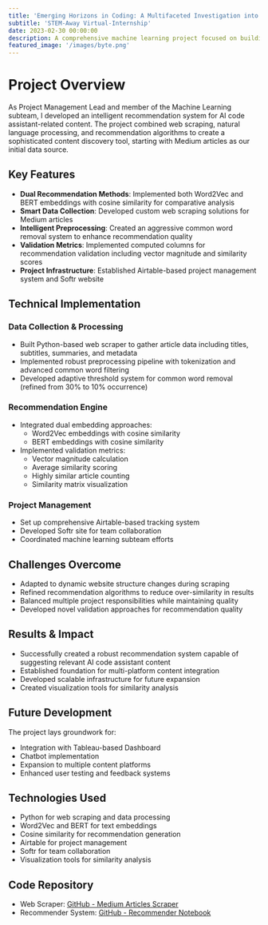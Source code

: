```yaml
---
title: 'Emerging Horizons in Coding: A Multifaceted Investigation into AI Code Assistants'
subtitle: 'STEM-Away Virtual-Internship'
date: 2023-02-30 00:00:00
description: A comprehensive machine learning project focused on building a sophisticated recommender system for AI code assistant-related content. The system combines NLP and web scraping to deliver personalized article recommendations from Medium.
featured_image: '/images/byte.png'
---
```


# Project Overview
As Project Management Lead and member of the Machine Learning subteam, I developed an intelligent recommendation system for AI code assistant-related content. The project combined web scraping, natural language processing, and recommendation algorithms to create a sophisticated content discovery tool, starting with Medium articles as our initial data source.

## Key Features
- **Dual Recommendation Methods**: Implemented both Word2Vec and BERT embeddings with cosine similarity for comparative analysis
- **Smart Data Collection**: Developed custom web scraping solutions for Medium articles
- **Intelligent Preprocessing**: Created an aggressive common word removal system to enhance recommendation quality
- **Validation Metrics**: Implemented computed columns for recommendation validation including vector magnitude and similarity scores
- **Project Infrastructure**: Established Airtable-based project management system and Softr website

## Technical Implementation
### Data Collection & Processing
- Built Python-based web scraper to gather article data including titles, subtitles, summaries, and metadata
- Implemented robust preprocessing pipeline with tokenization and advanced common word filtering
- Developed adaptive threshold system for common word removal (refined from 30% to 10% occurrence)

### Recommendation Engine
- Integrated dual embedding approaches:
  - Word2Vec embeddings with cosine similarity
  - BERT embeddings with cosine similarity
- Implemented validation metrics:
  - Vector magnitude calculation
  - Average similarity scoring
  - Highly similar article counting
  - Similarity matrix visualization

### Project Management
- Set up comprehensive Airtable-based tracking system
- Developed Softr site for team collaboration
- Coordinated machine learning subteam efforts

## Challenges Overcome
- Adapted to dynamic website structure changes during scraping
- Refined recommendation algorithms to reduce over-similarity in results
- Balanced multiple project responsibilities while maintaining quality
- Developed novel validation approaches for recommendation quality

## Results & Impact
- Successfully created a robust recommendation system capable of suggesting relevant AI code assistant content
- Established foundation for multi-platform content integration
- Developed scalable infrastructure for future expansion
- Created visualization tools for similarity analysis

## Future Development
The project lays groundwork for:
- Integration with Tableau-based Dashboard
- Chatbot implementation
- Expansion to multiple content platforms
- Enhanced user testing and feedback systems

## Technologies Used
- Python for web scraping and data processing
- Word2Vec and BERT for text embeddings
- Cosine similarity for recommendation generation
- Airtable for project management
- Softr for team collaboration
- Visualization tools for similarity analysis

## Code Repository
- Web Scraper: [GitHub - Medium Articles Scraper](https://github.com/anya-chauhan/bytemasters/blob/main/medium_articles_scraper.py)
- Recommender System: [GitHub - Recommender Notebook](https://github.com/anya-chauhan/bytemasters/blob/main/recommender.ipynb)


